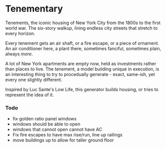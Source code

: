 # Tenementary

Tenements, the iconic housing of New York City from the 1800s to the first world war. The six-story walkup, lining endless city streets that stretch to every horizon.

Every tenement gets an air shaft, or a fire escape, or a piece of ornament. An air conditioner here, a plant there, sometimes fanciful, sometimes plain, always _more_.

A lot of New York apartments are empty now, held as investments rather than places to live. The tenement, a model building unique in execution, is an interesting thing to try to procedually generate - exact, same-ish, yet every one slightly different.

Inspired by Luc Sante's Low Life, this generator builds housing, or tries to represent the idea of it.

### Todo
* fix golden ratio panel windows
* windows should be able to open
* windows that cannot open cannot have AC
* Fix fire escapes to have max rise/run, line up railings
* move buildings up to allow for taller ground floor